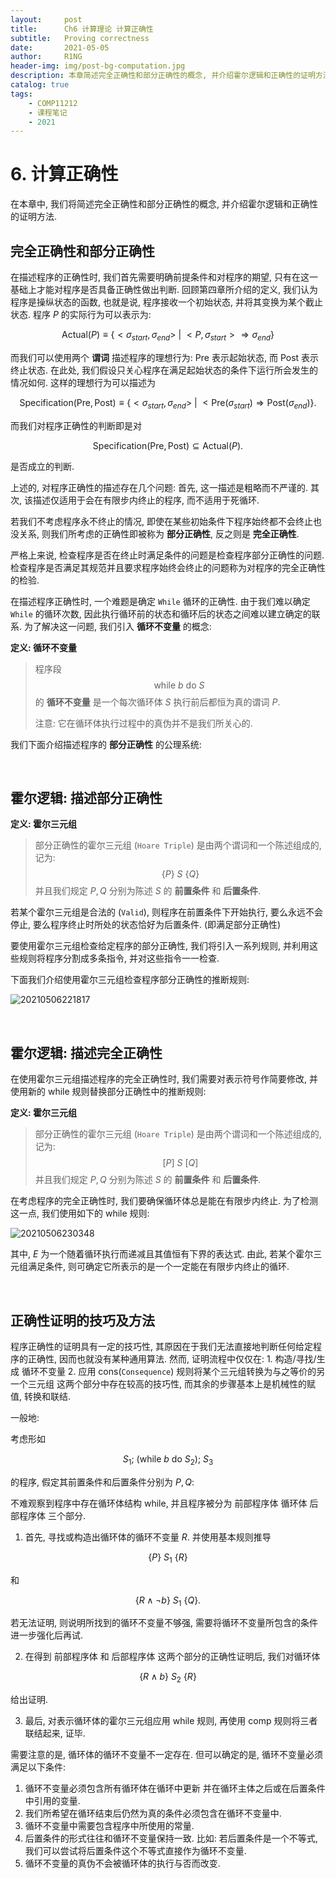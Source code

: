 ```yaml
---
layout:     post
title:      Ch6 计算理论 计算正确性
subtitle:   Proving correctness
date:       2021-05-05
author:     R1NG
header-img: img/post-bg-computation.jpg
description: 本章简述完全正确性和部分正确性的概念, 并介绍霍尔逻辑和正确性的证明方法.
catalog: true
tags:
    - COMP11212
    - 课程笔记
    - 2021
---
```


# 6. 计算正确性

在本章中, 我们将简述完全正确性和部分正确性的概念, 并介绍霍尔逻辑和正确性的证明方法.

## 完全正确性和部分正确性

在描述程序的正确性时, 我们首先需要明确前提条件和对程序的期望, 只有在这一基础上才能对程序是否具备正确性做出判断. 回顾第四章所介绍的定义, 我们认为程序是操纵状态的函数, 也就是说, 程序接收一个初始状态, 并将其变换为某个截止状态. 程序 $P$ 的实际行为可以表示为:

$$\text{Actual}(P) \equiv \{<\sigma_{start}, \sigma_{end}> ~\vert~ <P, \sigma_{start}> \Rightarrow \sigma_{end}\}$$

而我们可以使用两个 **谓词** 描述程序的理想行为: $\text{Pre}$ 表示起始状态, 而 $\text{Post}$ 表示终止状态. 在此处, 我们假设只关心程序在满足起始状态的条件下运行所会发生的情况如何. 这样的理想行为可以描述为

$$\text{Specification}(\text{Pre}, \text{Post}) \equiv \{<\sigma_{start}, \sigma_{end}> ~\vert~ <\text{Pre}(\sigma_{start}) \Rightarrow \text{Post}(\sigma_{end})\}.$$

而我们对程序正确性的判断即是对

$$\text{Specification}(\text{Pre}, \text{Post}) \subseteq \text{Actual}(P).$$

是否成立的判断.

上述的, 对程序正确性的描述存在几个问题: 首先, 这一描述是粗略而不严谨的. 其次, 该描述仅适用于会在有限步内终止的程序, 而不适用于死循环. 

若我们不考虑程序永不终止的情况, 即使在某些初始条件下程序始终都不会终止也没关系, 则我们所考虑的正确性即被称为 **部分正确性**, 反之则是 **完全正确性**. 

严格上来说, 检查程序是否在终止时满足条件的问题是检查程序部分正确性的问题. 检查程序是否满足其规范并且要求程序始终会终止的问题称为对程序的完全正确性的检验.

在描述程序正确性时, 一个难题是确定 `While` 循环的正确性. 由于我们难以确定 `While` 的循环次数, 因此执行循环前的状态和循环后的状态之间难以建立确定的联系. 为了解决这一问题, 我们引入 **循环不变量** 的概念:

**定义: 循环不变量**
> 程序段
> $$\text{while} ~b~ \text{do} ~S~$$
> 的 **循环不变量** 是一个每次循环体 $S$ 执行前后都恒为真的谓词 $P$. 
> 
> 注意: 它在循环体执行过程中的真伪并不是我们所关心的.

我们下面介绍描述程序的 **部分正确性** 的公理系统:

<br>

## 霍尔逻辑: 描述部分正确性

**定义: 霍尔三元组**
>部分正确性的霍尔三元组 (`Hoare Triple`) 是由两个谓词和一个陈述组成的, 记为:
>$$\{P\} ~S~ \{Q\}$$
>并且我们规定 $P, Q$ 分别为陈述 $S$ 的 **前置条件** 和 **后置条件**. 

若某个霍尔三元组是合法的 (`Valid`), 则程序在前置条件下开始执行, 要么永远不会停止, 要么程序终止时所处的状态恰好为后置条件. (即满足部分正确性)

要使用霍尔三元组检查给定程序的部分正确性, 我们将引入一系列规则, 并利用这些规则将程序分割成多条指令, 并对这些指令一一检查. 

下面我们介绍使用霍尔三元组检查程序部分正确性的推断规则:

![20210506221817](https://cdn.jsdelivr.net/gh/KirisameMarisaa/KirisameMarisaa.github.io/img/blogpost_images/20210506221817.png)


<br>

## 霍尔逻辑: 描述完全正确性

在使用霍尔三元组描述程序的完全正确性时, 我们需要对表示符号作简要修改, 并使用新的 $\text{while}$ 规则替换部分正确性中的推断规则:

**定义: 霍尔三元组**
>部分正确性的霍尔三元组 (`Hoare Triple`) 是由两个谓词和一个陈述组成的, 记为:
>$$[P] ~S~ [Q]$$
>并且我们规定 $P, Q$ 分别为陈述 $S$ 的 **前置条件** 和 **后置条件**. 

在考虑程序的完全正确性时, 我们要确保循环体总是能在有限步内终止. 为了检测这一点, 我们使用如下的 $\text{while}$ 规则:

![20210506230348](https://cdn.jsdelivr.net/gh/KirisameMarisaa/KirisameMarisaa.github.io/img/blogpost_images/20210506230348.png)

其中, $E$ 为一个随着循环执行而递减且其值恒有下界的表达式. 由此, 若某个霍尔三元组满足条件, 则可确定它所表示的是一个一定能在有限步内终止的循环. 

<br>

## 正确性证明的技巧及方法

程序正确性的证明具有一定的技巧性, 其原因在于我们无法直接地判断任何给定程序的正确性, 因而也就没有某种通用算法. 然而, 证明流程中仅仅在: 1. 构造/寻找/生成 循环不变量 2. 应用 $\text{cons}$(`Consequence`) 规则将某个三元组转换为与之等价的另一个三元组 这两个部分中存在较高的技巧性, 而其余的步骤基本上是机械性的赋值, 转换和联结. 

一般地: 

考虑形如

$$S_1; ~ (\text{while} ~ b ~\text{do}~ S_2); ~ S_3$$

的程序, 假定其前置条件和后置条件分别为 $P, Q$:

不难观察到程序中存在循环体结构 $\text{while}$, 并且程序被分为 前部程序体 循环体 后部程序体 三个部分. 

1. 首先, 寻找或构造出循环体的循环不变量 $R$. 并使用基本规则推导 

$$\{P\} ~ S_1 ~ \{R\}$$

和 

$$\{R \wedge \neg b\} ~ S_1 ~ \{Q\}.$$

若无法证明, 则说明所找到的循环不变量不够强, 需要将循环不变量所包含的条件进一步强化后再试. 

2. 在得到 前部程序体 和 后部程序体 这两个部分的正确性证明后, 我们对循环体

$$\{R \wedge b\} ~S_2~ \{R\}$$

给出证明. 

3. 最后, 对表示循环体的霍尔三元组应用 $\text{while}$ 规则, 再使用 $\text{comp}$ 规则将三者联结起来, 证毕. 


需要注意的是, 循环体的循环不变量不一定存在. 但可以确定的是, 循环不变量必须满足以下条件: 

1. 循环不变量必须包含所有循环体在循环中更新 并在循环主体之后或在后置条件中引用的变量.
2. 我们所希望在循环结束后仍然为真的条件必须包含在循环不变量中. 
3. 循环不变量中需要包含程序中所使用的常量.
4. 后置条件的形式往往和循环不变量保持一致. 比如: 若后置条件是一个不等式, 我们可以尝试将后置条件这个不等式直接作为循环不变量.
5. 循环不变量的真伪不会被循环体的执行与否而改变. 
